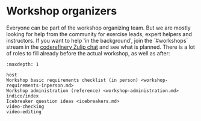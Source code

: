 # Workshop organizers

Everyone can be part of the workshop organizing team. But we are mostly looking for help from the community for exercise leads, expert helpers and instructors.
If you want to help 'in the background', join the ´#workshops´ stream in the [coderefinery Zulip chat](https://coderefinery.zulipchat.com) and see what is planned.
There is a lot of roles to fill already before the actual workshop, as well as after:

```{toctree}
:maxdepth: 1

host
Workshop basic requirements checklist (in person) <workshop-requirements-inperson.md>
Workshop administration (reference) <workshop-administration.md>
indico/index
Icebreaker question ideas <icebreakers.md>
video-checking
video-editing
```